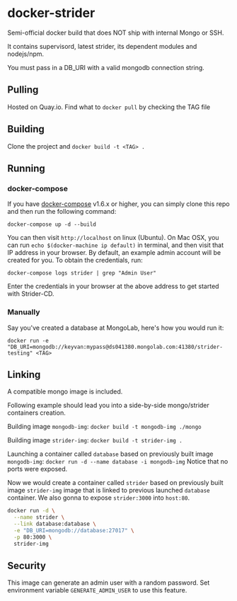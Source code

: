 # docker-strider

Semi-official docker build that does NOT ship with internal Mongo or SSH.

It contains supervisord, latest strider, its dependent modules and nodejs/npm.

You must pass in a DB_URI with a valid mongodb connection string.

## Pulling

Hosted on Quay.io. Find what to `docker pull` by checking the TAG file

## Building

Clone the project and `docker build -t <TAG> .`

## Running

### docker-compose
If you have [docker-compose](https://docs.docker.com/compose/overview/) v1.6.x or higher, you can simply clone this repo and then run the following command:

```
docker-compose up -d --build
```

You can then visit `http://localhost` on linux (Ubuntu). On Mac OSX, you can run `echo $(docker-machine ip default)` in terminal, and then visit that IP address in your browser.  By default, an example admin account will be created for you. To obtain the credentials, run:

```
docker-compose logs strider | grep "Admin User"
```

Enter the credentials in your browser at the above address to get started with Strider-CD.

### Manually
Say you've created a database at MongoLab, here's how you would run it:

`docker run -e "DB_URI=mongodb://keyvan:mypass@ds041380.mongolab.com:41380/strider-testing" <TAG>`

## Linking

A compatible mongo image is included.

Following example should lead you into a side-by-side mongo/strider containers creation.

Building image `mongodb-img`:
`docker build -t mongodb-img ./mongo`

Building image `strider-img`:
`docker build -t strider-img .`

Launching a container called `database` based on previously built image `mongodb-img`:
`docker run -d --name database -i mongodb-img`
Notice that no ports were exposed.

Now we would create a container called `strider` based on previously built image `strider-img` image that is linked to previous launched `database` container. We also gonna to expose `strider:3000` into `host:80`.
```bash
docker run -d \
  --name strider \
  --link database:database \
  -e "DB_URI=mongodb://database:27017" \
  -p 80:3000 \
  strider-img
```


## Security

This image can generate an admin user with a random password. Set environment variable `GENERATE_ADMIN_USER` to use this feature.
